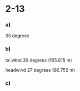 # 2-13
### a)
35 degrees
### b)
tailwind
39 degrees (165.815 m)

headwind
27 degrees (86.756 m)

### c)
